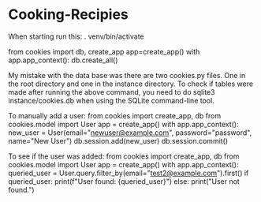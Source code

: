 # Cooking-Recipies

When starting run this:
. venv/bin/activate


from cookies import db, create_app
app=create_app()
with app.app_context():
    db.create_all()

My mistake with the data base was there are two cookies.py files. One in the root directory and one in the instance directory. To check if tables were made after running the above command, you need to do sqlite3 instance/cookies.db when using the SQLite command-line tool. 


To manually add a user:
from cookies import create_app, db
from cookies.model import User
app = create_app()
with app.app_context():
    new_user = User(email="newuser@example.com", password="password", name="New User")
    db.session.add(new_user)
    db.session.commit()

To see if the user was added:
from cookies import create_app, db
from cookies.model import User
app = create_app()
with app.app_context(): queried_user = User.query.filter_by(email="test2@example.com").first()
if queried_user: print(f"User found: {queried_user}")
else: print("User not found.")